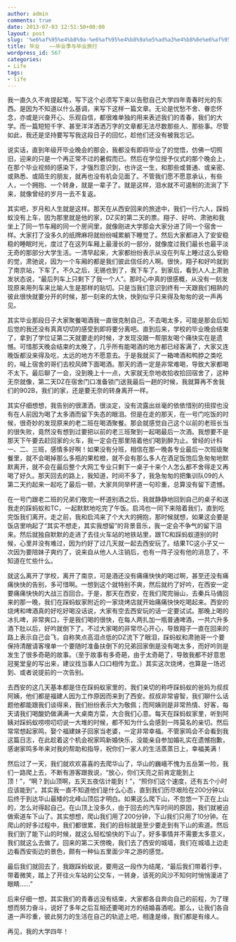 ```yaml
---
author: admin
comments: true
date: 2013-07-03 12:51:50+00:00
layout: post
slug: '%e6%af%95%e4%b8%9a-%e6%af%95%e4%b8%9a%e5%ad%a3%e4%b8%8e%e6%af%95%e4%b8%9a%e6%97%85%e8%a1%8c'
title: 毕业   ——毕业季与毕业旅行
wordpress_id: 567
categories:
- Life
tags:
- life
---
```


我一直久久不肯提起笔，写下这个必须写下来以告慰自己大学四年青春时光的东西。是因为不知道以什么基调，来写下这样一篇文章。无论是忧愁不舍、眷恋怀念，亦或是兴奋开心、乐观自信，都很难单独的用来表述我们的青春，我们的大学。而一篇短短千字、甚至洋洋洒洒万字的文章都无法尽数那些人、那些事。尽管如此，我还是坚持要写写我这段日子的回忆，趁他们还没有被我忘记。

说实话，直到年级开毕业晚会的那会，我都没有即将毕业了的觉悟，仿佛一切照旧，迎来的只是一个再正常不过的暑假而已。然后在学位授予仪式的那个晚会上，在那个毕业视频的感染下，才强烈意识到，也许这一生，和那些或普通、或亲密、或熟悉、或陌生的朋友，就再也没有机会见面了。不管我们愿不愿意承认，有些人，一个拥抱、一个转身，就是一辈子了。就是这样，泪水就不可遏制的流淌了下来，就像曾经的岁月一去不复返。

其实吧，岁月和人生就是这样。那天在从西安回来的旅途中，我们一行六人，踩蚂蚁没有上车，因为那里就是他的家，DZ买的第二天的票。翔子、好吟、肃驰和我坐上了同一节车厢的同一个房间里，就像刚进大学那会大家分进了同一个宿舍一样。大家打了没多久的纸牌麻将就纷纷喊累躺下睡觉了。然后大家都进入了安安稳稳的睡眠时光，度过了在这列车厢上最漫长的一部分，就像度过我们最长也最平淡无奇的那部分大学生活。一清早起来，大家都纷纷表示从没在列车上睡过这么安稳的觉，肃驰说，因为一个车厢的都是我们彼此信任的人啊。很快，翔子和好吟就到了南京站，下车了。不久之后，无锡也到了，我下车了。到家后，看到人人上肃驰发状态说，“最后列车上只剩下了我一个人”。那时心中真的很感概，从没有一刻发现原来用列车来比喻人生是那样的贴切。只是当我们意识到终有一天跟我们相熟的彼此很快就要分开的时候，那一刻来的太快，快到似乎只来得及匆匆的说一声再见。

其实毕业那段日子大家聚餐喝酒我一直很克制自己，不去喝太多，可能是那会后知后觉的我还没有真真切切的感受到即将要分离吧。直到后来，学校的毕业晚会结束了，拿到了学位证第二天就要走的时候，才发现没跟一帮朋友喝个痛快实在是遗憾。可惜那天晚会结束的太晚了，几乎所有能喝酒的地方都已经客满了，大家又连晚饭都没来得及吃，太远的地方不愿意去。于是我就买了一箱啤酒和鸭脖之类吃的，喊上宿舍的哥们去校风碑下面喝酒。那天的酒一定是非常难喝，导致大家都喝不太下。最后聊了一会，没到晚上十一点，大家就无奈地收拾收拾回宿舍了，这种无奈就像，第二天DZ在宿舍门口准备锁门送我最后一趟的时候，我就算再不舍我们的902B，我们的家，还是要无奈的转身离开一样。

其实仔细想想，我告别的很潇洒，很淡定，没有流露出丝毫的依依惜别的扭捏也没有在人前因为喝了太多酒而留下失态的眼泪。但是在走的那天，在一号门吃饭的时候，很奇妙的发现原来的老二班在喝酒聚餐。那会就感觉自己这个以前的老班长当的很失败，竟然没有想到过要把以前的老三班聚到一起喝最后一次酒。我想要不是那天下午要去赶回家的火车，我一定会在那里陪着他们喝到醉为止。曾经的计科一、二、三班，感情多好啊！如果没有分班，相信在那一晚各专业最后一次班级聚餐里，就不会喝掉那么多瓶的果粒橙，就不会有那么多人在酒足饭饱后急匆匆地默默离开，就不会在最后整个大网工专业只剩下一桌子十来个人怎么都不舍得走又再喝了好久。那天回去的路上，我知道，时间不多了，我急匆匆的把集训队09的人第二天约起来一起吃了最后一顿，大家共同举杯道一句珍重，总算没有留下遗憾。

在一号门跟老二班的兄弟们敬完一杯道别酒之后，我就静静地回到自己的桌子和送我走的踩蚂蚁和TC，一起默默地吃完了午饭。启鸿也一同下来陪着我们，直到吃完饭我们离开。走之前，我和启鸿来了个大大的拥抱，那时候就想，如果这会要是饭店里响起了“其实不想走，其实我想留”的背景音乐，我一定会不争气的留下泪来。然后就独自默默的走进了去往火车站的地铁站里，跟TC和踩蚂蚁道别的时候，心里并没有难过，因为约好了过几天就一起去西安玩了。结果TC这小子又一次因为要陪妹子爽约了，说来自从他人人注销后，也有一阵子没有他的消息了，不知道在忙些什么。

就这么离开了学校，离开了南京，可是酒还没有痛痛快快的喝过啊，甚至还没有痛痛快快的告别，多可惜啊。一想到这个就特别不爽，然后就约了好吟，在西安一定要痛痛快快的大战三百回合。于是，那天在西安，在我们爬完骊山，去秦兵马俑回来的那一晚，我们在踩蚂蚁家附近的一家烧烤店就开始痛痛快快吃喝起来。西安的烧烤和啤酒真的好吃好喝没话说，大家有空去西安玩的话一定要试试。那晚上喝的冰扎啤，非常爽口，于是我们喝的很快，在每人两扎加一瓶普通啤酒，一共六升多酒下肚以后，好吟就倒下了。不过大家喝的非常尽心开心，导致翔子一直在回来的路上表示自己会飞，自称笑点高泪点低的DZ流下了眼泪，踩蚂蚁和肃驰哥一个要保持清醒请客埋单一个要随时准备扶倒下的兄弟回家倒是没有喝太多，而好吟则是发生了很多奇葩的故事。（至于故事有多奇葩，由于太奇葩了，导致我都不好意思冠冕堂皇的写出来，建议找当事人口口相传为宜。）其实这次烧烤，也算是一场迟到、或者说提前的一次告别。

去西安的这几天基本都是住在踩蚂蚁家里的，我们亲切的称呼踩蚂蚁的爸妈为叔叔阿姨，他们都是福建人因为工作原因而来到了西安。叔叔非常睿智，我们聊什么话题他都能跟我们谈得来，我们纷纷表示大为敬佩；而阿姨则是非常热情、好客，每天请我们喝酸奶做满满一大桌南方菜，大合我们心意。每天在踩蚂蚁家里，听到阿姨对踩蚂蚁唠唠叨叨说一大堆的时候，都不知为什么会感到一阵莫名的亲切。然后常常想起家鸣，娶个福建妹子回家当老婆，一定非常幸福。不管家鸣会不会看到我这篇日志，在此趁着这个机会祝家鸣新婚快乐，没能亲自参加婚礼实在遗憾抱歉，感谢家鸣多年来对我的帮助和指导，祝你们一家人的生活蒸蒸日上，幸福美满！

然后过了一天，我们就欢欢喜喜的去爬华山了，华山的巍峨不愧为五岳第一险，我们一路爬上去，不断有游客跟我说，“放心，你们天亮之前肯定能到上顶！”，“啊？到山顶啊，五天五夜估计能到！”，“照你们这个速度，还有五个小时应该能到”。其实我一直不知道他们是什么心态，直到我们历尽艰险在200分钟以后终于到达华山最矮的北峰山顶后才明白。如果这么爬下山，不忽悠一下正在上山的，怎么对得起自己。在山顶上没多久，由于回去的汽车时间的原因，我们就被迫做索道车下山了。其实想想，爬山我们用了200分钟，下山我们只用了10分钟。在爬山的好多过程中，我们都很累，我们的目标就是至少要走到有下山的索道。然后我们到了能下山的时候，就这么轻松愉快的下山了。好多事情并不需要太多意义，我们就这么去做了。回来的第二天傍晚，我们去了西安的城墙，我们在城墙上边走边看西安街边的景色，颇有一种仙五里面少年之游的感觉。

最后我们就回去了，我跟踩蚂蚁说，要用这一段作为结尾，“最后我们带着行李，带着微笑，踏上了开往火车站的公交车，一转身，该死的风沙不知何时悄悄漫进了眼睛……”

后来仔细一想，其实我们的青春远没有结束，大家都各自奔向自己的前程，为了理想而努力奋斗，说好了多年之后互相还要喝对方的结婚喜酒呢。那么，让我们各自道一声珍重，彼此努力的生活在自己的轨迹上吧，相逢是缘，我们都是有缘人。

再见，我的大学四年！


